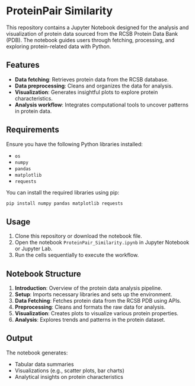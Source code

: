 # ProteinPair Similarity

This repository contains a Jupyter Notebook designed for the analysis and visualization of protein data sourced from the RCSB Protein Data Bank (PDB). The notebook guides users through fetching, processing, and exploring protein-related data with Python.

## Features
- **Data fetching**: Retrieves protein data from the RCSB database.
- **Data preprocessing**: Cleans and organizes the data for analysis.
- **Visualization**: Generates insightful plots to explore protein characteristics.
- **Analysis workflow**: Integrates computational tools to uncover patterns in protein data.

## Requirements
Ensure you have the following Python libraries installed:

- `os`
- `numpy`
- `pandas`
- `matplotlib`
- `requests`

You can install the required libraries using pip:

```bash
pip install numpy pandas matplotlib requests
```

## Usage

1. Clone this repository or download the notebook file.
2. Open the notebook `ProteinPair_Similarity.ipynb` in Jupyter Notebook or Jupyter Lab.
3. Run the cells sequentially to execute the workflow.

## Notebook Structure

1. **Introduction**: Overview of the protein data analysis pipeline.
2. **Setup**: Imports necessary libraries and sets up the environment.
3. **Data Fetching**: Fetches protein data from the RCSB PDB using APIs.
4. **Preprocessing**: Cleans and formats the raw data for analysis.
5. **Visualization**: Creates plots to visualize various protein properties.
6. **Analysis**: Explores trends and patterns in the protein dataset.

## Output
The notebook generates:
- Tabular data summaries
- Visualizations (e.g., scatter plots, bar charts)
- Analytical insights on protein characteristics



